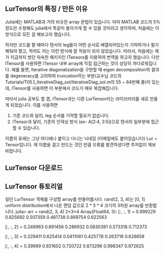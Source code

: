 LurTensor의 특징 / 만든 이유
----------------

Julia에는 MATLAB과 거의 비슷한 array 문법이 있습니다. 아마 MATLAB 코드의 5% 정도만 수정해도 julia에서 똑같이 돌아가게 할 수 있을 것이라고 생각하며, 처음에는 이 방식으로 모든 걸 해보고자 했습니다.

하지만 코드를 짤 때마다 텐서의 leg들이 어떤 순서로 배열되어있는지 기억하거나 필기해둬야 했고, 적어도 저는 이런 방식에 잘 적응이 되지 않았습니다. 따라서, 처음에는 제가 지금까지 썼던 익숙한 패키지인 ITensors를 이용하여 번역을 하고자 했습니다. 다만 ITensor를 사용하면 ITensor 내부 array에 직접 접근하는 것이 상당히 까다로워집니다. 예를 들면, Iterative diagonalization을 구현할 때 eigen decomposition의 결과를 degeneracy를 고려하여 truncation하는 부분(교수님 코드의 Tutorials/T05.1_IterativeDiag_sol/IterativeDiag_sol.m의 55 ~ 64번째 줄)이 있는데, ITensor를 사용하면 이 부분에서 코드가 매우 복잡해집니다. 


따라서 julia 공부도 할 겸, ITensor과는 다른 LurTensor라는 라이브러리를 새로 만들게 되었습니다. 이를 사용하면
1. 기존 코드와 달리, leg 순서를 기억할 필요가 없습니다.
2. ITensor과 달리, 기존의 인덱싱 방식 (ex- A[2:4, 3:5])으로 텐서의 일부분에 접근할 수 있습니다.

이름의 유래는 그냥 어디에나 붙이고 다니는 닉네임 (이메일에도 붙어있습니다) Lur + Tensor입니다. 제 이름을 걸고 만드는 것인 만큼 오류를 발견하셨다면 주저없이 제보 바랍니다.

LurTensor 다운로드
------------------


LurTensor 튜토리얼
------------------

일단 LurTensor 객체를 구성할 array를 만들어봅시다. rand(2, 3, 4)는 [0, 1] uniform distribution에서 나온 랜덤 값으로 2 * 3 * 4 크기의 3차원 array를 반환합니다.
  julia> arr = rand(2, 3, 4)
  2×3×4 Array{Float64, 3}:
[:, :, 1] =
 0.999229  0.825692  0.507359
 0.461738  0.869754  0.622563

[:, :, 2] =
 0.246963   0.891456  0.286932
 0.0830391  0.573318  0.712373

[:, :, 3] =
 0.229411  0.625414  0.0411061
 0.425778  0.263716  0.628658

[:, :, 4] =
 0.39999   0.921602  0.720722
 0.873296  0.998347  0.972625

  
